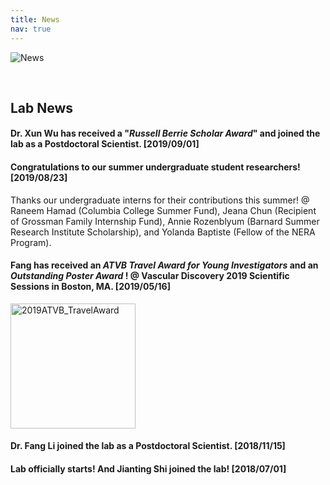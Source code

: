 ```yaml
---
title: News
nav: true
---
```

<div> 
  <img src="{{ '/images/News.gif' | absolute_url }}" alt="News">
</div>  

&nbsp;

     
## **Lab News**
#### **Dr. Xun Wu has received a "_Russell Berrie Scholar Award_" and joined the lab as a Postdoctoral Scientist.** [2019/09/01]   
#### **Congratulations to our summer undergraduate student researchers!** [2019/08/23]
Thanks our undergraduate interns for their contributions this summer! @ Raneem Hamad (Columbia College Summer Fund), Jeana Chun (Recipient of Grossman Family Internship Fund), Annie Rozenblyum (Barnard Summer Research Institute Scholarship), and Yolanda Baptiste (Fellow of the NERA Program).      
#### **Fang has received an _ATVB Travel Award for Young Investigators_ and an _Outstanding Poster Award_ !** @ Vascular Discovery 2019 Scientific Sessions in Boston, MA. [2019/05/16]        
<img src="{{ '/images/2019ATVB_TravelAward.jpg' | absolute_url }}" alt="2019ATVB_TravelAward" width="200">
    
#### **Dr. Fang Li joined the lab as a Postdoctoral Scientist.** [2018/11/15]       
#### **Lab officially starts! And Jianting Shi joined the lab!** [2018/07/01]    
